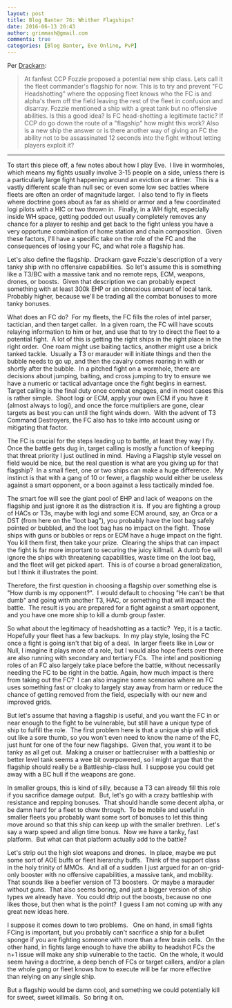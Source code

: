 ```yaml
---
layout: post
title: Blog Banter 76: Whither Flagships?
date: 2016-06-13 20:43
author: grimmash@gmail.com
comments: true
categories: [Blog Banter, Eve Online, PvP]
---
```

<div>Per <a href="http://sandciderandspaceships.blogspot.com/">Drackarn</a>:</div>
<div></div>
<blockquote>
<div>At fanfest CCP Fozzie proposed a potential new ship class. Lets call it the fleet commander's flagship for now. This is to try and prevent "FC Headshotting" where the opposing fleet knows who the FC is and alpha's them off the field leaving the rest of the fleet in confusion and disarray. Fozzie mentioned a ship with a great tank but no offensive abilities. Is this a good idea? Is FC head-shotting a legitimate tactic? If CCP do go down the route of a "flagship" how might this work? Also is a new ship the answer or is there another way of giving an FC the ability not to be assassinated 12 seconds into the fight without letting players exploit it?</div></blockquote>
<div>

<hr />

To start this piece off, a few notes about how I play Eve.  I live in wormholes, which means my fights usually involve 3-15 people on a side, unless there is a particularly large fight happening around an eviction or a timer.  This is a vastly different scale than null sec or even some low sec battles where fleets are often an order of magnitude larger.  I also tend to fly in fleets where doctrine goes about as far as shield or armor and a few coordinated logi pilots with a HIC or two thrown in.  Finally, in a WH fight, especially inside WH space, getting podded out usually completely removes any chance for a player to reship and get back to the fight unless you have a very opportune combination of home station and chain composition.  Given these factors, I'll have a specific take on the role of the FC and the consequences of losing your FC, and what role a flagship has.

Let's also define the flagship.  Drackarn gave Fozzie's description of a very tanky ship with no offensive capabilities.  So let's assume this is something like a T3/BC with a massive tank and no remote reps, ECM, weapons, drones, or boosts.  Given that description we can probably expect something with at least 300k EHP or an obnoxious amount of local tank.  Probably higher, because we'll be trading all the combat bonuses to more tanky bonuses.

What does an FC do?  For my fleets, the FC fills the roles of intel parser, tactician, and then target caller.  In a given roam, the FC will have scouts relaying information to him or her, and use that to try to direct the fleet to a potential fight.  A lot of this is getting the right ships in the right place in the right order.  One roam might use baiting tactics, another might use a brick tanked tackle.  Usually a T3 or marauder will initiate things and then the bubble needs to go up, and then the cavalry comes roaring in with or shortly after the bubble.  In a pitched fight on a wormhole, there are decisions about jumping, baiting, and cross jumping to try to ensure we have a numeric or tactical advantage once the fight begins in earnest.  Target calling is the final duty once combat engages, and in most cases this is rather simple.  Shoot logi or ECM, apply your own ECM if you have it (almost always to logi), and once the force multipliers are gone, clear targets as best you can until the fight winds down.  With the advent of T3 Command Destroyers, the FC also has to take into account using or mitigating that factor.

The FC is crucial for the steps leading up to battle, at least they way I fly.  Once the battle gets dug in, target calling is mostly a function of keeping that threat priority I just outlined in mind.  Having a Flagship style vessel on field would be nice, but the real question is what are you giving up for that flagship?  In a small fleet, one or two ships can make a huge difference.  My instinct is that with a gang of 10 or fewer, a flagship would either be useless against a smart opponent, or a boon against a less tactically minded foe.

The smart foe will see the giant pool of EHP and lack of weapons on the flagship and just ignore it as the distraction it is.  If you are fighting a group of HACs or T3s, maybe with logi and some ECM around, say, an Orca or a DST (from here on the "loot bag"), you probably have the loot bag safely pointed or bubbled, and the loot bag has no impact on the fight.  Those ships with guns or bubbles or reps or ECM have a huge impact on the fight.  You kill them first, then take your prize.  Clearing the ships that can impact the fight is far more important to securing the juicy killmail.  A dumb foe will ignore the ships with threatening capabilities, waste time on the loot bag, and the fleet will get picked apart.  This is of course a broad generalization, but I think it illustrates the point.

Therefore, the first question in choosing a flagship over something else is "How dumb is my opponent?".  I would default to choosing "He can't be that dumb" and going with another T3, HAC, or something that will impact the battle.  The result is you are prepared for a fight against a smart opponent, and you have one more ship to kill a dumb group faster.

So what about the legitimacy of headshotting as a tactic?  Yep, it is a tactic.  Hopefully your fleet has a few backups.  In my play style, losing the FC once a fight is going isn't that big of a deal.  In larger fleets like in Low or Null, I imagine it plays more of a role, but I would also hope fleets over there are also running with secondary and tertiary FCs.  The intel and positioning roles of an FC also largely take place before the battle, without necessarily needing the FC to be right in the battle. Again, how much impact is there from taking out the FC?  I can also imagine some scenarios where an FC uses something fast or cloaky to largely stay away from harm or reduce the chance of getting removed from the field, especially with our new and improved grids.

But let's assume that having a flagship is useful, and you want the FC in or near enough to the fight to be vulnerable, but still have a unique type of ship to fulfill the role.  The first problem here is that a unique ship will stick out like a sore thumb, so you won't even need to know the name of the FC, just hunt for one of the four new flagships.  Given that, you want it to be tanky as all get out.  Making a cruiser or battlecruiser with a battleship or better level tank seems a wee bit overpowered, so I might argue that the flagship should really be a Battleship-class hull.  I suppose you could get away with a BC hull if the weapons are gone.

In smaller groups, this is kind of silly, because a T3 can already fill this role if you sacrifice damage output.  But, let's go with a crazy battleship with resistance and repping bonuses.  That should handle some decent alpha, or be damn hard for a fleet to chew through.  To be mobile and useful in smaller fleets you probably want some sort of bonuses to let this thing move around so that this ship can keep up with the smaller brethren.  Let's say a warp speed and align time bonus.  Now we have a tanky, fast platform.  But what can that platform actually add to the battle?

Let's strip out the high slot weapons and drones.  In place, maybe we put some sort of AOE buffs or fleet hierarchy buffs.  Think of the support class in the holy trinity of MMOs.  And all of a sudden I just argued for an on-grid-only booster with no offensive capabilities, a massive tank, and mobility.  That sounds like a beefier version of T3 boosters.  Or maybe a marauder without guns.  That also seems boring, and just a bigger version of ship types we already have.  You could dtrip out the boosts, because no one likes those, but then what is the point?  I guess I am not coming up with any great new ideas here.

I suppose it comes down to two problems.   One on hand, in small fights FCing is important, but you probably can't sacrifice a ship for a bullet sponge if you are fighting someone with more than a few brain cells.  On the other hand, in fights large enough to have the ability to headshot FCs the n+1 issue will make any ship vulnerable to the tactic.  On the whole, it would seem having a doctrine, a deep bench of FCs or target callers, and/or a plan the whole gang or fleet knows how to execute will be far more effective than relying on any single ship.

</div>
<div></div>
<div>But a flagship would be damn cool, and something we could potentially kill for sweet, sweet killmails.  So bring it on.</div>
